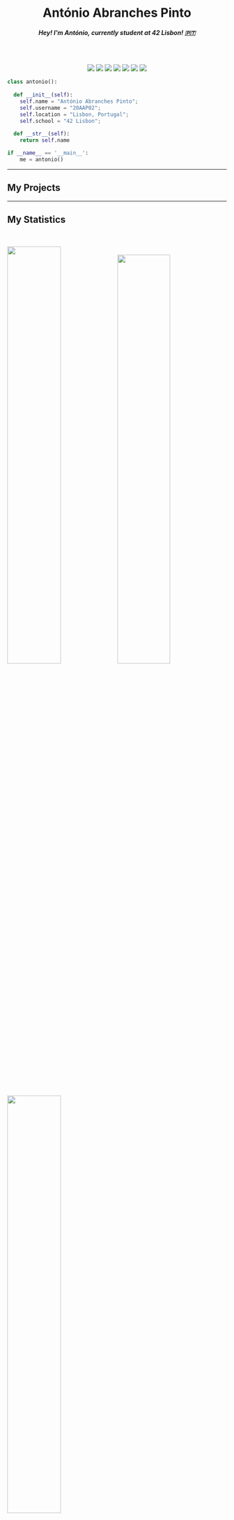 <h1 align="center">
  <b>António Abranches Pinto</b>
</h1>
<h6 align="center">
  <b>Hey! I'm António, currently student at 42 Lisbon! 🇵🇹 </b>
</h6>

<br>

<p>
<div align="center">
  <img src="https://img.shields.io/badge/-HTML-c58545?style=for-the-badge&logo=html5&logoColor=c58545&labelColor=282828">
  <img src="https://img.shields.io/badge/-Javascript-FFFF00?style=for-the-badge&logo=Javascript&logoColor=FFFF00&labelColor=282828">
  <img src="https://img.shields.io/badge/-CSS-528deb?style=for-the-badge&logo=css3&logoColor=528deb&labelColor=282828">
  <img src="https://img.shields.io/badge/-Python-98b982?style=for-the-badge&logo=python&logoColor=98b982&labelColor=282828">
  <img src="https://img.shields.io/badge/-C-3cc7a4?style=for-the-badge&logo=c&logoColor=3cc7a4&labelColor=282828">
  <img src="https://img.shields.io/badge/-Ruby-c7473c?style=for-the-badge&logo=ruby&logoColor=c7473c&labelColor=282828">
  <img src="https://img.shields.io/badge/-Mysql-7d9ac7?style=for-the-badge&logo=Mysql&logoColor=7d9ac7&labelColor=282828">
</div>
</p>

```python
class antonio():
    
  def __init__(self):
    self.name = "António Abranches Pinto";
    self.username = "20AAP02";
    self.location = "Lisbon, Portugal";
    self.school = "42 Lisbon";
  
  def __str__(self):
    return self.name

if __name__ == '__main__':
    me = antonio()
```
-----

## My Projects

-----

## My Statistics

<br/>
  <p align="left">
    <img width="49.5%" src="https://github-readme-stats.vercel.app/api?username=20AAP02&show_icons=true&theme=vue-dark&hide_border=true&count_private=true" />
      <img width="49%" src="https://github-readme-streak-stats.herokuapp.com/?user=20AAP02&theme=vue-dark&hide_border=true" />
  </p>
  <p align="left">
    <img width="49.5%" src="https://github-readme-stats.vercel.app/api/top-langs/?username=20AAP02&layout=compact&theme=vue-dark&hide_border=true"/>
  </p>
<br>


-----

Last Edited on: 04/04/2022
